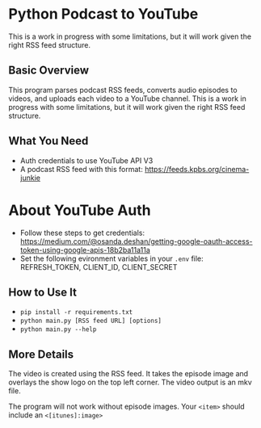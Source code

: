 # Python Podcast to YouTube
This is a work in progress with some limitations, but it will work given the right RSS feed structure. 

## Basic Overview
This program parses podcast RSS feeds, converts audio episodes to videos, and uploads each video to a YouTube channel.
This is a work in progress with some limitations, but it will work given the right RSS feed structure. 

## What You Need
- Auth credentials to use YouTube API V3
- A podcast RSS feed with this format: https://feeds.kpbs.org/cinema-junkie 

# About YouTube Auth
- Follow these steps to get credentials: https://medium.com/@osanda.deshan/getting-google-oauth-access-token-using-google-apis-18b2ba11a11a
- Set the following evironment variables in your `.env` file: REFRESH_TOKEN, CLIENT_ID, CLIENT_SECRET

## How to Use It
- `pip install -r requirements.txt`
- `python main.py [RSS feed URL] [options]`
- `python main.py --help`

## More Details
The video is created using the RSS feed. It takes the episode image and overlays the show logo on the top left corner. The video output is an mkv file. 

The program will not work without episode images. Your `<item>` should include an `<[itunes]:image>` 